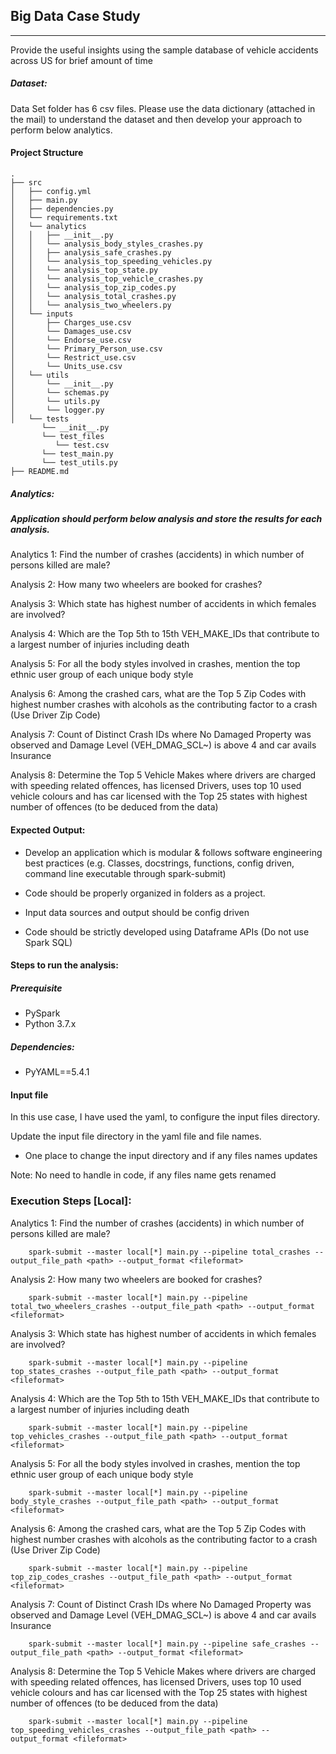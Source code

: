 ## Big Data Case Study
---

Provide the useful insights using the sample database of vehicle accidents across US for brief amount of time

##### Dataset:

Data Set folder has 6 csv files. Please use the data dictionary (attached in the mail) to understand the dataset and then develop your approach to perform below analytics.

#### Project Structure

```
.
├── src
│   ├── config.yml
│   ├── main.py
│   ├── dependencies.py
│   └── requirements.txt
│   └── analytics
│   │   ├── __init__.py
│   │   └── analysis_body_styles_crashes.py
│   │   ├── analysis_safe_crashes.py
│   │   └── analysis_top_speeding_vehicles.py
│   │   └── analysis_top_state.py
│   │   └── analysis_top_vehicle_crashes.py
│   │   └── analysis_top_zip_codes.py
│   │   └── analysis_total_crashes.py
│   │   └── analysis_two_wheelers.py
│   └── inputs
│       ├── Charges_use.csv
│       └── Damages_use.csv
│       └── Endorse_use.csv
│       └── Primary_Person_use.csv
│       └── Restrict_use.csv
│       └── Units_use.csv
│   └── utils
│       └── __init__.py
│       └── schemas.py
│       └── utils.py
│       └── logger.py
│   └── tests
       └── __init__.py
       └── test_files
          └── test.csv
       └── test_main.py
       └── test_utils.py
├── README.md

```



##### Analytics:
##### Application should perform below analysis and store the results for each analysis.

Analytics 1: Find the number of crashes (accidents) in which number of persons killed are male?

Analysis 2: How many two wheelers are booked for crashes?

Analysis 3: Which state has highest number of accidents in which females are involved?

Analysis 4: Which are the Top 5th to 15th VEH_MAKE_IDs that contribute to a largest number of injuries including death

Analysis 5: For all the body styles involved in crashes, mention the top ethnic user group of each unique body style

Analysis 6: Among the crashed cars, what are the Top 5 Zip Codes with highest number crashes with alcohols as the contributing factor to a crash (Use Driver Zip Code)

Analysis 7: Count of Distinct Crash IDs where No Damaged Property was observed and Damage Level (VEH_DMAG_SCL~) is above 4 and car avails Insurance

Analysis 8: Determine the Top 5 Vehicle Makes where drivers are charged with speeding related offences, has licensed Drivers, uses top 10 used vehicle colours and has car licensed with the Top 25 states with highest number of offences (to be deduced from the data)



#### Expected Output:

* Develop an application which is modular & follows software engineering best practices (e.g. Classes, docstrings, functions, config driven, command line executable through spark-submit)

* Code should be properly organized in folders as a project.

* Input data sources and output should be config driven

* Code should be strictly developed using Dataframe APIs (Do not use Spark SQL)

#### Steps to run the analysis:

##### Prerequisite

* PySpark
* Python 3.7.x

##### Dependencies: 
* PyYAML==5.4.1

#### Input file

In this use case, I have used the yaml, to configure the input files directory.

Update the input file directory in the yaml file and file names.

* One place to change the input directory and if any files names updates

Note: No need to handle in code, if any files name gets renamed


### Execution Steps [Local]:

Analytics 1: Find the number of crashes (accidents) in which number of persons killed are male?

        spark-submit --master local[*] main.py --pipeline total_crashes --output_file_path <path> --output_format <fileformat>
        
Analysis 2: How many two wheelers are booked for crashes?
    
        spark-submit --master local[*] main.py --pipeline total_two_wheelers_crashes --output_file_path <path> --output_format <fileformat>

Analysis 3: Which state has highest number of accidents in which females are involved?
        
        spark-submit --master local[*] main.py --pipeline top_states_crashes --output_file_path <path> --output_format <fileformat>        

Analysis 4: Which are the Top 5th to 15th VEH_MAKE_IDs that contribute to a largest number of injuries including death

        spark-submit --master local[*] main.py --pipeline top_vehicles_crashes --output_file_path <path> --output_format <fileformat>

Analysis 5: For all the body styles involved in crashes, mention the top ethnic user group of each unique body style

        spark-submit --master local[*] main.py --pipeline body_style_crashes --output_file_path <path> --output_format <fileformat>

Analysis 6: Among the crashed cars, what are the Top 5 Zip Codes with highest number crashes with alcohols as the contributing factor to a crash (Use Driver Zip Code)

        spark-submit --master local[*] main.py --pipeline top_zip_codes_crashes --output_file_path <path> --output_format <fileformat>        

Analysis 7: Count of Distinct Crash IDs where No Damaged Property was observed and Damage Level (VEH_DMAG_SCL~) is above 4 and car avails Insurance
    
        spark-submit --master local[*] main.py --pipeline safe_crashes --output_file_path <path> --output_format <fileformat>

Analysis 8: Determine the Top 5 Vehicle Makes where drivers are charged with speeding related offences, has licensed Drivers, uses top 10 used vehicle colours and has car licensed with the Top 25 states with highest number of offences (to be deduced from the data)
    
        spark-submit --master local[*] main.py --pipeline top_speeding_vehicles_crashes --output_file_path <path> --output_format <fileformat>


